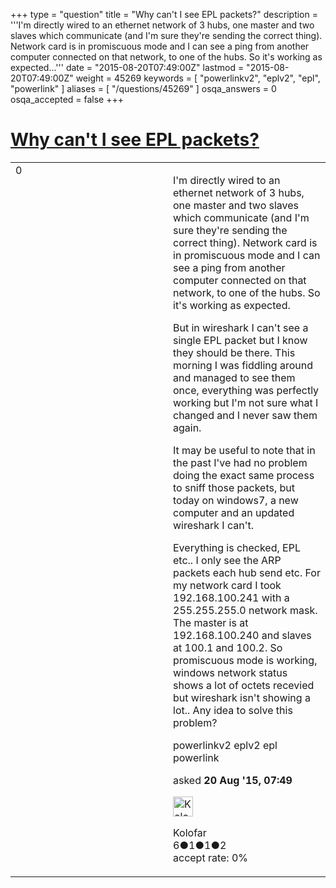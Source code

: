 +++
type = "question"
title = "Why can&#x27;t I see EPL packets?"
description = '''I&#x27;m directly wired to an ethernet network of 3 hubs, one master and two slaves which communicate (and I&#x27;m sure they&#x27;re sending the correct thing). Network card is in promiscuous mode and I can see a ping from another computer connected on that network, to one of the hubs. So it&#x27;s working as expected...'''
date = "2015-08-20T07:49:00Z"
lastmod = "2015-08-20T07:49:00Z"
weight = 45269
keywords = [ "powerlinkv2", "eplv2", "epl", "powerlink" ]
aliases = [ "/questions/45269" ]
osqa_answers = 0
osqa_accepted = false
+++

<div class="headNormal">

# [Why can't I see EPL packets?](/questions/45269/why-cant-i-see-epl-packets)

</div>

<div id="main-body">

<div id="askform">

<table id="question-table" style="width:100%;"><colgroup><col style="width: 50%" /><col style="width: 50%" /></colgroup><tbody><tr class="odd"><td style="width: 30px; vertical-align: top"><div class="vote-buttons"><span id="post-45269-upvote" class="ajax-command post-vote up" rel="nofollow" title="I like this post (click again to cancel)"> </span><div id="post-45269-score" class="post-score" title="current number of votes">0</div><span id="post-45269-downvote" class="ajax-command post-vote down" rel="nofollow" title="I dont like this post (click again to cancel)"> </span> <span id="favorite-mark" class="ajax-command favorite-mark" rel="nofollow" title="mark/unmark this question as favorite (click again to cancel)"> </span><div id="favorite-count" class="favorite-count"></div></div></td><td><div id="item-right"><div class="question-body"><p>I'm directly wired to an ethernet network of 3 hubs, one master and two slaves which communicate (and I'm sure they're sending the correct thing). Network card is in promiscuous mode and I can see a ping from another computer connected on that network, to one of the hubs. So it's working as expected.</p><p>But in wireshark I can't see a single EPL packet but I know they should be there. This morning I was fiddling around and managed to see them once, everything was perfectly working but I'm not sure what I changed and I never saw them again.</p><p>It may be useful to note that in the past I've had no problem doing the exact same process to sniff those packets, but today on windows7, a new computer and an updated wireshark I can't.</p><p>Everything is checked, EPL etc.. I only see the ARP packets each hub send etc. For my network card I took 192.168.100.241 with a 255.255.255.0 network mask. The master is at 192.168.100.240 and slaves at 100.1 and 100.2. So promiscuous mode is working, windows network status shows a lot of octets recevied but wireshark isn't showing a lot.. Any idea to solve this problem?</p></div><div id="question-tags" class="tags-container tags"><span class="post-tag tag-link-powerlinkv2" rel="tag" title="see questions tagged &#39;powerlinkv2&#39;">powerlinkv2</span> <span class="post-tag tag-link-eplv2" rel="tag" title="see questions tagged &#39;eplv2&#39;">eplv2</span> <span class="post-tag tag-link-epl" rel="tag" title="see questions tagged &#39;epl&#39;">epl</span> <span class="post-tag tag-link-powerlink" rel="tag" title="see questions tagged &#39;powerlink&#39;">powerlink</span></div><div id="question-controls" class="post-controls"></div><div class="post-update-info-container"><div class="post-update-info post-update-info-user"><p>asked <strong>20 Aug '15, 07:49</strong></p><img src="https://secure.gravatar.com/avatar/68547127888eb12def6c2884b9da1c61?s=32&amp;d=identicon&amp;r=g" class="gravatar" width="32" height="32" alt="Kolofar&#39;s gravatar image" /><p><span>Kolofar</span><br />
<span class="score" title="6 reputation points">6</span><span title="1 badges"><span class="badge1">●</span><span class="badgecount">1</span></span><span title="1 badges"><span class="silver">●</span><span class="badgecount">1</span></span><span title="2 badges"><span class="bronze">●</span><span class="badgecount">2</span></span><br />
<span class="accept_rate" title="Rate of the user&#39;s accepted answers">accept rate:</span> <span title="Kolofar has no accepted answers">0%</span></p></div></div><div id="comments-container-45269" class="comments-container"></div><div id="comment-tools-45269" class="comment-tools"></div><div class="clear"></div><div id="comment-45269-form-container" class="comment-form-container"></div><div class="clear"></div></div></td></tr></tbody></table>

</div>

</div>

